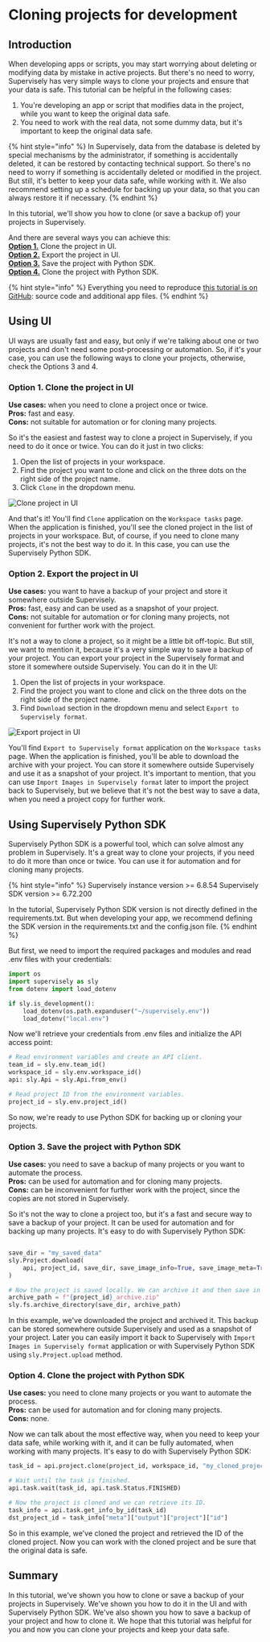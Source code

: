 # Cloning projects for development


## Introduction

When developing apps or scripts, you may start worrying about deleting or modifying data by mistake in active projects. But there's no need to worry, Supervisely has very simple ways to clone your projects and ensure that your data is safe.
This tutorial can be helpful in the following cases:
1. You're developing an app or script that modifies data in the project, while you want to keep the original data safe.
2. You need to work with the real data, not some dummy data, but it's important to keep the original data safe.

{% hint style="info" %}
In Supervisely, data from the database is deleted by special mechanisms by the administrator, if something is accidentally deleted, it can be restored by contacting technical support.
So there's no need to worry if something is accidentally deleted or modified in the project. But still, it's better to keep your data safe, while working with it.
We also recommend setting up a schedule for backing up your data, so that you can always restore it if necessary.
{% endhint %}

In this tutorial, we'll show you how to clone (or save a backup of) your projects in Supervisely.

And there are several ways you can achieve this:<br>
[**Option 1.**](backing-up-projects.md#option-1.-clone-the-project-in-ui) Clone the project in UI.<br>
[**Option 2.**](backing-up-projects.md#option-2.-export-the-project-in-ui) Export the project in UI.<br>
[**Option 3.**](backing-up-projects.md#option-3.-save-the-project-with-python-sdk) Save the project with Python SDK.<br>
[**Option 4.**](backing-up-projects.md#option-4.-clone-the-project-with-python-sdk) Clone the project with Python SDK.<br>

{% hint style="info" %}
Everything you need to reproduce [this tutorial is on GitHub](https://github.com/supervisely-ecosystem/backing-up-data): source code and additional app files.
{% endhint %}

## Using UI
UI ways are usually fast and easy, but only if we're talking about one or two projects and don't need some post-processing or automation. So, if it's your case, you can use the following ways to clone your projects, otherwise, check the Options 3 and 4.

### Option 1. Clone the project in UI
**Use cases:** when you need to clone a project once or twice.<br>
**Pros:** fast and easy.<br>
**Cons:** not suitable for automation or for cloning many projects.<br>

So it's the easiest and fastest way to clone a project in Supervisely, if you need to do it once or twice. You can do it just in two clicks:
1. Open the list of projects in your workspace.
2. Find the project you want to clone and click on the three dots on the right side of the project name.
3. Click `Clone` in the dropdown menu.

![Clone project in UI](https://github-production-user-asset-6210df.s3.amazonaws.com/118521851/290832511-5ee60457-fba6-48e0-9321-c6535450a724.png)

And that's it! You'll find `Clone` application on the `Workspace tasks` page. When the application is finished, you'll see the cloned project in the list of projects in your workspace. But, of course, if you need to clone many projects, it's not the best way to do it. In this case, you can use the Supervisely Python SDK.

### Option 2. Export the project in UI
**Use cases:** you want to have a backup of your project and store it somewhere outside Supervisely.<br>
**Pros:** fast, easy and can be used as a snapshot of your project.<br>
**Cons:** not suitable for automation or for cloning many projects, not convenient for further work with the project.<br>

It's not a way to clone a project, so it might be a little bit off-topic. But still, we want to mention it, because it's a very simple way to save a backup of your project. You can export your project in the Supervisely format and store it somewhere outside Supervisely. You can do it in the UI:
1. Open the list of projects in your workspace.
2. Find the project you want to clone and click on the three dots on the right side of the project name.
3. Find `Download` section in the dropdown menu and select `Export to Supervisely format`.

![Export project in UI](https://github-production-user-asset-6210df.s3.amazonaws.com/118521851/290832501-f40d6ffe-ff15-4e01-aa3a-53cb43110b03.png)

You'll find `Export to Supervisely format` application on the `Workspace tasks` page. When the application is finished, you'll be able to download the archive with your project. You can store it somewhere outside Supervisely and use it as a snapshot of your project. It's important to mention, that you can use `Import Images in Supervisely format` later to import the project back to Supervisely, but we believe that it's not the best way to save a data, when you need a project copy for further work.

## Using Supervisely Python SDK
Supervisely Python SDK is a powerful tool, which can solve almost any problem in Supervisely. It's a great way to clone your projects, if you need to do it more than once or twice. You can use it for automation and for cloning many projects.

{% hint style="info" %}
Supervisely instance version >= 6.8.54
Supervisely SDK version >= 6.72.200


In the tutorial, Supervisely Python SDK version is not directly defined in the requirements.txt. But when developing your app, we recommend defining the SDK version in the requirements.txt and the config.json file.
{% endhint %}

But first, we need to import the required packages and modules and read .env files with your credentials:

```python
import os
import supervisely as sly
from dotenv import load_dotenv

if sly.is_development():
    load_dotenv(os.path.expanduser("~/supervisely.env"))
    load_dotenv("local.env")
```

Now we'll retrieve your credentials from .env files and initialize the API access point:

```python
# Read environment variables and create an API client.
team_id = sly.env.team_id()
workspace_id = sly.env.workspace_id()
api: sly.Api = sly.Api.from_env()

# Read project ID from the environment variables.
project_id = sly.env.project_id()
```
So now, we're ready to use Python SDK for backing up or cloning your projects.


### Option 3. Save the project with Python SDK
**Use cases:** you need to save a backup of many projects or you want to automate the process.<br>
**Pros:** can be used for automation and for cloning many projects.<br>
**Cons:** can be inconvenient for further work with the project, since the copies are not stored in Supervisely.<br>

So it's not the way to clone a project too, but it's a fast and secure way to save a backup of your project. It can be used for automation and for backing up many projects. It's easy to do with Supervisely Python SDK:

```python

save_dir = "my_saved_data"
sly.Project.download(
    api, project_id, save_dir, save_image_info=True, save_image_meta=True
)

# Now the project is saved locally. We can archive it and then save in another place.
archive_path = f"{project_id}_archive.zip"
sly.fs.archive_directory(save_dir, archive_path)
```

In this example, we've downloaded the project and archived it. This backup can be stored somewhere outside Supervisely and used as a snapshot of your project. Later you can easily import it back to Supervisely with `Import Images in Supervisely format` application or with Supervisely Python SDK using `sly.Project.upload` method.

### Option 4. Clone the project with Python SDK
**Use cases:** you need to clone many projects or you want to automate the process.<br>
**Pros:** can be used for automation and for cloning many projects.<br>
**Cons:** none.<br>

Now we can talk about the most effective way, when you need to keep your data safe, while working with it, and it can be fully automated, when working with many projects. It's easy to do with Supervisely Python SDK:

```python
task_id = api.project.clone(project_id, workspace_id, "my_cloned_project")

# Wait until the task is finished.
api.task.wait(task_id, api.task.Status.FINISHED)

# Now the project is cloned and we can retrieve its ID.
task_info = api.task.get_info_by_id(task_id)
dst_project_id = task_info["meta"]["output"]["project"]["id"]
```

So in this example, we've cloned the project and retrieved the ID of the cloned project. Now you can work with the cloned project and be sure that the original data is safe. 

## Summary

In this tutorial, we've shown you how to clone or save a backup of your projects in Supervisely. We've shown you how to do it in the UI and with Supervisely Python SDK. We've also shown you how to save a backup of your project and how to clone it. We hope that this tutorial was helpful for you and now you can clone your projects and keep your data safe.